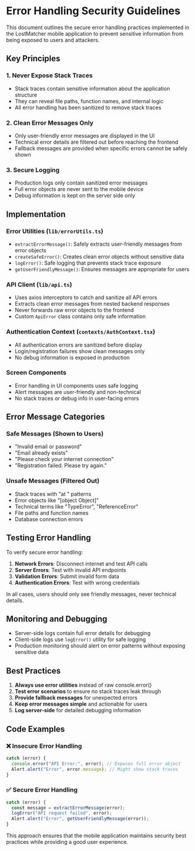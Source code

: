 # Error Handling Security Guidelines

This document outlines the secure error handling practices implemented in the LostMatcher mobile application to prevent sensitive information from being exposed to users and attackers.

## Key Principles

### 1. Never Expose Stack Traces

-   Stack traces contain sensitive information about the application structure
-   They can reveal file paths, function names, and internal logic
-   All error handling has been sanitized to remove stack traces

### 2. Clean Error Messages Only

-   Only user-friendly error messages are displayed in the UI
-   Technical error details are filtered out before reaching the frontend
-   Fallback messages are provided when specific errors cannot be safely shown

### 3. Secure Logging

-   Production logs only contain sanitized error messages
-   Full error objects are never sent to the mobile device
-   Debug information is kept on the server side only

## Implementation

### Error Utilities (`lib/errorUtils.ts`)

-   `extractErrorMessage()`: Safely extracts user-friendly messages from error objects
-   `createSafeError()`: Creates clean error objects without sensitive data
-   `logError()`: Safe logging that prevents stack trace exposure
-   `getUserFriendlyMessage()`: Ensures messages are appropriate for users

### API Client (`lib/api.ts`)

-   Uses axios interceptors to catch and sanitize all API errors
-   Extracts clean error messages from nested backend responses
-   Never forwards raw error objects to the frontend
-   Custom `ApiError` class contains only safe information

### Authentication Context (`contexts/AuthContext.tsx`)

-   All authentication errors are sanitized before display
-   Login/registration failures show clean messages only
-   No debug information is exposed in production

### Screen Components

-   Error handling in UI components uses safe logging
-   Alert messages are user-friendly and non-technical
-   No stack traces or debug info in user-facing errors

## Error Message Categories

### Safe Messages (Shown to Users)

-   "Invalid email or password"
-   "Email already exists"
-   "Please check your internet connection"
-   "Registration failed. Please try again."

### Unsafe Messages (Filtered Out)

-   Stack traces with "at " patterns
-   Error objects like "[object Object]"
-   Technical terms like "TypeError", "ReferenceError"
-   File paths and function names
-   Database connection errors

## Testing Error Handling

To verify secure error handling:

1. **Network Errors**: Disconnect internet and test API calls
2. **Server Errors**: Test with invalid API endpoints
3. **Validation Errors**: Submit invalid form data
4. **Authentication Errors**: Test with wrong credentials

In all cases, users should only see friendly messages, never technical details.

## Monitoring and Debugging

-   Server-side logs contain full error details for debugging
-   Client-side logs use `logError()` utility for safe logging
-   Production monitoring should alert on error patterns without exposing sensitive data

## Best Practices

1. **Always use error utilities** instead of raw console.error()
2. **Test error scenarios** to ensure no stack traces leak through
3. **Provide fallback messages** for unexpected errors
4. **Keep error messages simple** and actionable for users
5. **Log server-side** for detailed debugging information

## Code Examples

### ❌ Insecure Error Handling

```typescript
catch (error) {
  console.error("API Error:", error); // Exposes full error object
  Alert.alert("Error", error.message); // Might show stack traces
}
```

### ✅ Secure Error Handling

```typescript
catch (error) {
  const message = extractErrorMessage(error);
  logError("API request failed", error);
  Alert.alert("Error", getUserFriendlyMessage(error));
}
```

This approach ensures that the mobile application maintains security best practices while providing a good user experience.
